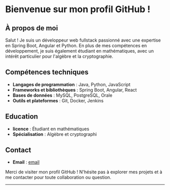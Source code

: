 # Bienvenue sur mon profil GitHub !

## À propos de moi
Salut ! Je suis un développeur web fullstack passionné avec une expertise en Spring Boot, Angular et Python. En plus de mes compétences en développement, je suis également étudiant en mathématiques, avec un intérêt particulier pour l'algèbre et la cryptographie.

## Compétences techniques
- **Langages de programmation** : Java, Python, JavaScript
- **Frameworks et bibliothèques** : Spring Boot, Angular, React
- **Bases de données** : MySQL, PostgreSQL, Orale
- **Outils et plateformes** : Git, Docker, Jenkins

## Education
- **licence** : Étudiant en mathématiques
- **Spécialisation** : Algèbre et cryptographi

## Contact
- **Email** : [email](mailto:odrame68@gmail.com)

Merci de visiter mon profil GitHub ! N'hésite pas à explorer mes projets et à me contacter pour toute collaboration ou question.

---
